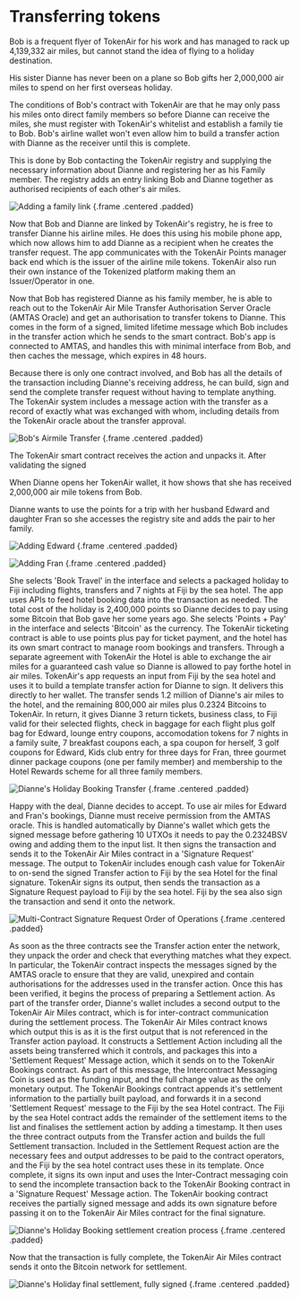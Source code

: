# Transferring tokens

Bob is a frequent flyer of TokenAir for his work and has managed to rack up 4,139,332 air miles, but cannot stand the idea of flying to a holiday destination.

His sister Dianne has never been on a plane so Bob gifts her 2,000,000 air miles to spend on her first overseas holiday.

The conditions of Bob's contract with TokenAir are that he may only pass his miles onto direct family members so before Dianne can receive the miles, she must register with TokenAir's whitelist and establish a family tie to Bob. Bob's airline wallet won't even allow him to build a transfer action with Dianne as the receiver until this is complete.

This is done by Bob contacting the TokenAir registry and supplying the necessary information about Dianne and registering her as his Family member. The registry adds an entry linking Bob and Dianne together as authorised recipients of each other's air miles.

![Adding a family link](https://raw.githubusercontent.com/tokenized/docs/master/images/bob-dianne-family-addition-action.svg?sanitize=true "Adding a family link") {.frame .centered .padded}

Now that Bob and Dianne are linked by TokenAir's registry, he is free to transfer Dianne his airline miles.
He does this using his mobile phone app, which now allows him to add Dianne as a recipient when he creates the transfer request.
The app communicates with the TokenAir Points manager back end which is the issuer of the airline mile tokens. TokenAir also run their own instance of the Tokenized platform making them an Issuer/Operator in one.

Now that Bob has registered Dianne as his family member, he is able to reach out to the TokenAir Air Mile Transfer Authorisation Server Oracle (AMTAS Oracle) and get an authorisation to transfer tokens to Dianne. This comes in the form of a signed, limited lifetime message which Bob includes in the transfer action which he sends to the smart contract. Bob's app is connected to AMTAS, and handles this with minimal interface from Bob, and then caches the message, which expires in 48 hours.

Because there is only one contract involved, and Bob has all the details of the transaction including Dianne's receiving address, he can build, sign and send the complete transfer request without having to template anything. The TokenAir system includes a message action with the transfer as a record of exactly what was exchanged with whom, including details from the TokenAir oracle about the transfer approval.

![Bob's Airmile Transfer](https://raw.githubusercontent.com/tokenized/docs/master/images/bob-airmile-transfer-final.svg?sanitize=true "Bob's Airmile Transfer") {.frame .centered .padded}

The TokenAir smart contract receives the action and unpacks it. After validating the signed

When Dianne opens her TokenAir wallet, it how shows that she has received 2,000,000 air mile tokens from Bob.

Dianne wants to use the points for a trip with her husband Edward and daughter Fran so she accesses the registry site and adds the pair to her family.

![Adding Edward](https://raw.githubusercontent.com/tokenized/docs/master/images/dianne-edward-family-addition-action.svg?sanitize=true "Adding Edward") {.frame .centered .padded}

![Adding Fran](https://raw.githubusercontent.com/tokenized/docs/master/images/dianne-fran-family-addition-action.svg?sanitize=true "Adding Fran") {.frame .centered .padded}

She selects 'Book Travel' in the interface and selects a packaged holiday to Fiji including flights, transfers and 7 nights at Fiji by the sea hotel. The app uses APIs to feed hotel booking data into the transaction as needed. The total cost of the holiday is 2,400,000 points so Dianne decides to pay using some Bitcoin that Bob gave her some years ago. She selects 'Points + Pay' in the interface and selects 'Bitcoin' as the currency. 
The TokenAir ticketing contract is able to use points plus pay for ticket payment, and the hotel has its own smart contract to manage room bookings and transfers. Through a separate agreement with TokenAir the Hotel is able to exchange the air miles for a guaranteed cash value so Dianne is allowed to pay forthe hotel in air miles.
TokenAir's app requests an input from Fiji by the sea hotel and uses it to build a template transfer action for Dianne to sign. It delivers this directly to her wallet.
The transfer sends 1.2 million of Dianne's air miles to the hotel, and the remaining 800,000 air miles plus 0.2324 Bitcoins to TokenAir. In return, it gives Dianne 3 return tickets, business class, to Fiji valid for their selected flights, check in baggage for each flight plus golf bag for Edward, lounge entry coupons, accomodation tokens for 7 nights in a family suite, 7 breakfast coupons each, a spa coupon for herself, 3 golf coupons for Edward, Kids club entry for three days for Fran, three gourmet dinner package coupons (one per family member) and membership to the Hotel Rewards scheme for all three family members.

![Dianne's Holiday Booking Transfer](https://raw.githubusercontent.com/tokenized/docs/master/images/diannes-booking-transfer-template.svg?sanitize=true "Dianne's Holiday Booking Transfer") {.frame .centered .padded}

Happy with the deal, Dianne decides to accept. To use air miles for Edward and Fran's bookings, Dianne must receive permission from the AMTAS oracle. This is handled automatically by Dianne's wallet which gets the signed message before gathering 10 UTXOs it needs to pay the 0.2324BSV owing and adding them to the input list. It then signs the transaction and sends it to the TokenAir Air Miles contract in a 'Signature Request' message. The output to TokenAir includes enough cash value for TokenAir to on-send the signed Transfer action to Fiji by the sea Hotel for the final signature.
TokenAir signs its output, then sends the transaction as a Signature Request payload to Fiji by the sea hotel. Fiji by the sea also sign the transaction and send it onto the network.

![Multi-Contract Signature Request Order of Operations](https://raw.githubusercontent.com/tokenized/docs/master/images/diannes-booking-multicontract-signature-order-of-operations.svg?sanitize=true "Multi-Contract Signature Request Order of Operations") {.frame .centered .padded}

As soon as the three contracts see the Transfer action enter the network, they unpack the order and check that everything matches what they expect. In particular, the TokenAir contract inspects the messages signed by the AMTAS oracle to ensure that they are valid, unexpired and contain authorisations for the addresses used in the transfer action. Once this has been verified, it begins the process of preparing a Settlement action.
As part of the transfer order, Dianne's wallet includes a second output to the TokenAir Air Miles contract, which is for inter-contract communication during the settlement process. The TokenAir Air Miles contract knows which output this is as it is the first output that is not referenced in the Transfer action payload.
It constructs a Settlement Action including all the assets being transferred which it controls, and packages this into a 'Settlement Request' Message action, which it sends on to the TokenAir Bookings contract. As part of this message, the Intercontract Messaging Coin is used as the funding input, and the full change value as the only monetary output. The TokenAir Bookings contract appends it's settlement information to the partially built payload, and forwards it in a second 'Settlement Request' message to the Fiji by the sea Hotel contract. 
The Fiji by the sea Hotel contract adds the remainder of the settlement items to the list and finalises the settlement action by adding a timestamp. It then uses the three contract outputs from the Transfer action and builds the full Settlement transaction. Included in the Settlement Request action are the necessary fees and output addresses to be paid to the contract operators, and the Fiji by the sea hotel contract uses these in its template.
Once complete, it signs its own input and uses the Inter-Contract messaging coin to send the incomplete transaction back to the TokenAir Booking contract in a 'Signature Request' Message action.
The TokenAir booking contract receives the partially signed message and adds its own signature before passing it on to the TokenAir Air Miles contract for the final signature.

![Dianne's Holiday Booking settlement creation process](https://raw.githubusercontent.com/tokenized/docs/master/images/diannes-holiday-multi-contract-settlement-process.svg?sanitize=true "Dianne's Holiday Booking settlement creation process") {.frame .centered .padded}

Now that the transaction is fully complete, the TokenAir Air Miles contract sends it onto the Bitcoin network for settlement.

![Dianne's Holiday final settlement, fully signed](https://raw.githubusercontent.com/tokenized/docs/master/images/diannes-holiday-final-settlement.svg?sanitize=true "Dianne's Holiday final settlement, fully signed") {.frame .centered .padded}
